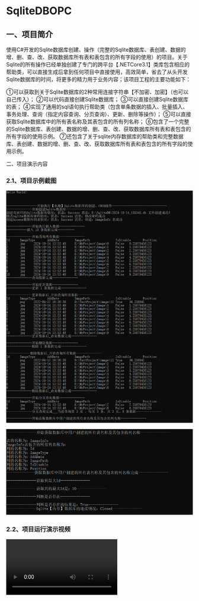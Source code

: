# SqliteDBOPC
## 一、项目简介

​	使用C#开发的Sqlite数据库创建、操作（完整的Sqlite数据库、表创建、数据的增、删、查、改、获取数据库所有表和表包含的所有字段的使用）的项目。关于Sqlite的所有操作已经单独创建了专门的跨平台【.NETCore3.1】类库包含相应的帮助类，可以直接生成后拿到任何项目中直接使用，高效简单，省去了从头开发Sqlite数据库的时间，将更多的精力用于业务内容；该项目工程的主要功能如下：

①可以获取到关于Sqlite数据库的2种常用连接字符串【不加密、加密】（也可以自己传入）；
②可以代码直接创建Sqlite数据库；
③可以直接创建Sqlite数据库的表；
④实现了通用的sql语句执行帮助类（包含单条数据的插入、批量插入、事务处理、查询（指定内容查询、分页查询）、更新、删除等操作）；
⑤可以直接获取Sqlite数据库中的所有表名称及其表包含的所有列名称；
⑥包含了一个完整的Sqlite数据库、表创建、数据的增、删、查、改、获取数据库所有表和表包含的所有字段的使用示例。
⑦还包含了关于sqlite内存数据库的帮助类和完整数据库、表创建、数据的增、删、查、改、获取数据库所有表和表包含的所有字段的使用示例。

二、项目演示内容

### 2.1、项目示例截图

![Sqlite数据库操作使用示例](.\Sqlite数据库操作使用示例.png)

![Sqlite数据库操作使用示例2](.\Sqlite数据库操作使用示例2.png)

### 2.2、项目运行演示视频

<video src=".\Sqlite数据库操作的完整源码工程和示例.mp4">项目运行示例演示</video>

